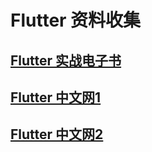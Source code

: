# Flutter 资料收集

## [Flutter 实战电子书](https://book.flutterchina.club/)

## [Flutter 中文网1](https://flutterchina.club/)

## [Flutter 中文网2](https://flutter.cn/)
